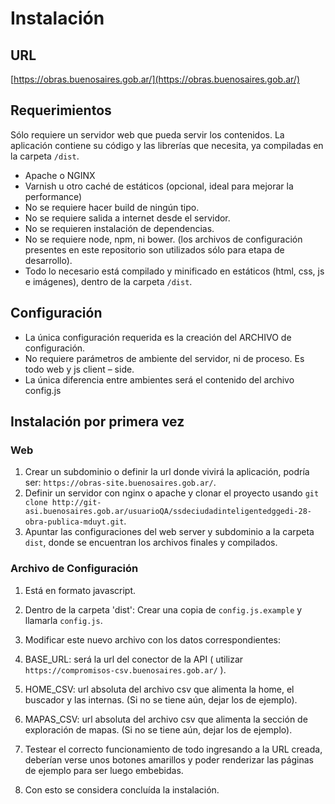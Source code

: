 # Instalación

## URL
[https://obras.buenosaires.gob.ar/](https://obras.buenosaires.gob.ar/)

## Requerimientos
Sólo requiere un servidor web que pueda servir los contenidos. La aplicación contiene su código y las librerías que necesita, ya compiladas en la carpeta `/dist`.

* Apache o NGINX
* Varnish u otro caché de estáticos (opcional, ideal para mejorar la performance)
* No se requiere hacer build de ningún tipo.
* No se requiere salida a internet desde el servidor.
* No se requieren instalación de dependencias.
* No se requiere node, npm, ni bower. (los archivos de configuración presentes en este repositorio son utilizados sólo para etapa de desarrollo).
* Todo lo necesario está compilado y minificado en estáticos (html, css, js e imágenes), dentro de la carpeta `/dist`.

## Configuración
* La única configuración requerida es la creación del ARCHIVO de configuración.
* No requiere parámetros de ambiente del servidor, ni de proceso. Es todo web y js client – side.
* La única diferencia entre ambientes será el contenido del archivo config.js

## Instalación por primera vez
### Web
1. Crear un subdominio o definir la url donde vivirá la aplicación, podría ser: `https://obras-site.buenosaires.gob.ar/`.
2. Definir un servidor con nginx o apache y clonar el proyecto usando `git clone http://git-asi.buenosaires.gob.ar/usuarioQA/ssdeciudadinteligentedggedi-28-obra-publica-mduyt.git`.
3. Apuntar las configuraciones del web server y subdominio a la carpeta `dist`, donde se encuentran los archivos finales y compilados.

### Archivo de Configuración
1. Está en formato javascript.
2. Dentro de la carpeta 'dist': Crear una copia de `config.js.example` y llamarla `config.js`.
3. Modificar este nuevo archivo con los datos correspondientes:
  3. BASE_URL: será la url del conector de la API ( utilizar `https://compromisos-csv.buenosaires.gob.ar/` ).
  3. HOME_CSV: url absoluta del archivo csv que alimenta la home, el buscador y las internas. (Si no se tiene aún, dejar los de ejemplo). 
  3. MAPAS_CSV: url absoluta del archivo csv que alimenta la sección de exploración de mapas. (Si no se tiene aún, dejar los de ejemplo). 

4. Testear el correcto funcionamiento de todo ingresando a la URL creada, deberían verse unos botones amarillos y poder renderizar las páginas de ejemplo para ser luego embebidas.

5. Con esto se considera concluída la instalación.


